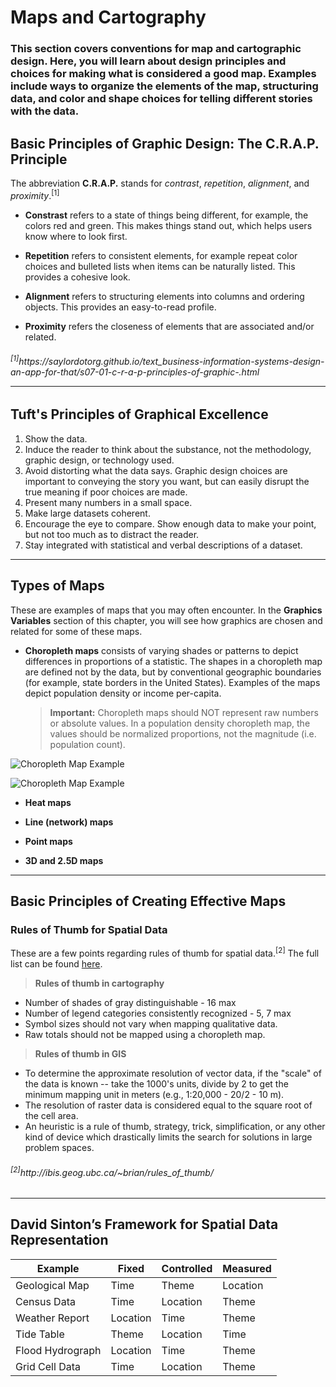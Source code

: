 #
<h1>Maps and Cartography</h1>

<h3>This section covers conventions for map and cartographic design. Here, you will learn about design principles and choices for making what is considered a good map. Examples include ways to organize the elements of the map, structuring data, and color and shape choices for telling different stories with the data.</h3>

<h2>Basic Principles of Graphic Design: The C.R.A.P. Principle</h2>

The abbreviation **C.R.A.P.** stands for *contrast*, *repetition*, *alignment*, and *proximity*.<sup>[1]</sup>

* **Constrast** refers to a state of things being different, for example, the colors red and green. This makes things stand out, which helps users know where to look first.

* **Repetition** refers to consistent elements, for example repeat color choices and bulleted lists when items can be naturally listed. This provides a cohesive look.

* **Alignment** refers to structuring elements into columns and ordering objects. This provides an easy-to-read profile.

* **Proximity** refers the closeness of elements that are associated and/or related.

<h6><sup>[1]</sup>https://saylordotorg.github.io/text_business-information-systems-design-an-app-for-that/s07-01-c-r-a-p-principles-of-graphic-.html

<hr>

<h2>Tuft's Principles of Graphical Excellence</h2>

1. Show the data.
2. Induce the reader to think about the substance, not the methodology, graphic design, or technology used.
3. Avoid distorting what the data says. Graphic design choices are important to conveying the story you want, but can easily disrupt the true meaning if poor choices are made.
4. Present many numbers in a small space.
5. Make large datasets coherent.
6. Encourage the eye to compare. Show enough data to make your point, but not too much as to distract the reader.
7. Stay integrated with statistical and verbal descriptions of a dataset.

<hr>

<h2>Types of Maps</h2>

These are examples of maps that you may often encounter. In the **Graphics Variables** section of this chapter, you will see how graphics are chosen and related for some of these maps.

* **Choropleth maps** consists of varying shades or patterns to depict differences in proportions of a statistic. The shapes in a choropleth map are defined not by the data, but by conventional geographic boundaries (for example, state borders in the United States). Examples of the maps depict population density or income per-capita.
    > **Important:** Choropleth maps should NOT represent raw numbers or absolute values. In a population density choropleth map, the values should be normalized proportions, not the magnitude (i.e. population count).

![Choropleth Map Example](../geospatial_datascience/images/choropleth_example.PNG)

<img src="../geospatial_datascience/images/choropleth_example.PNG" alt="Choropleth Map Example">

* **Heat maps** 

* **Line (network) maps**

* **Point maps**

* **3D and 2.5D maps**


<hr>

<h2>Basic Principles of Creating Effective Maps</h2>

<h3>Rules of Thumb for Spatial Data</sup></h3>

These are a few points regarding rules of thumb for spatial data.<sup>[2]</sup> The full list can be found [here](http://ibis.geog.ubc.ca/~brian/rules_of_thumb/).


> **Rules of thumb in cartography**
* Number of shades of gray distinguishable - 16 max
* Number of legend categories consistently recognized - 5, 7 max
* Symbol sizes should not vary when mapping qualitative data.
* Raw totals should not be mapped using a choropleth map.

> **Rules of thumb in GIS**
* To determine the approximate resolution of vector data, if the "scale" of the data is known -- take the 1000's units, divide by 2 to get the minimum mapping unit in meters (e.g., 1:20,000 - 20/2 - 10 m).
* The resolution of raster data is considered equal to the square root of the cell area.
* An heuristic is a rule of thumb, strategy, trick, simplification, or any other kind of device which drastically limits the search for solutions in large problem spaces.

<h6><sup>[2]</sup>http://ibis.geog.ubc.ca/~brian/rules_of_thumb/</h6>
<hr>

<h2>David Sinton’s Framework for Spatial Data Representation</h2>

|        Example         |         Fixed          |       Controlled       |        Measured        |
|------------------------|------------------------|------------------------|------------------------|
|     Geological Map     |          Time          |          Theme         |        Location        |
|      Census Data       |          Time          |        Location        |          Theme         |
|     Weather Report     |        Location        |          Time          |          Theme         |
|       Tide Table       |          Theme         |        Location        |          Time          |
|    Flood Hydrograph    |        Location        |          Time          |          Theme         |
|     Grid Cell Data     |          Time          |        Location        |          Theme         |
